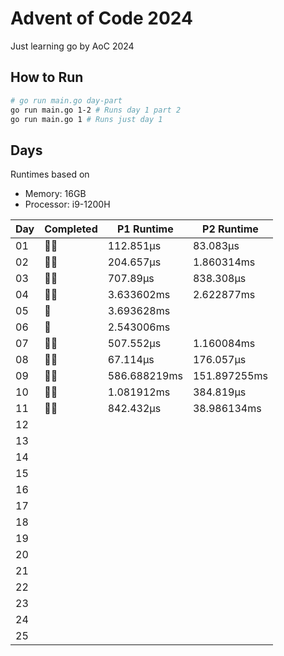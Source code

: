 # Advent of Code 2024

Just learning go by AoC 2024

## How to Run
```bash
# go run main.go day-part
go run main.go 1-2 # Runs day 1 part 2
go run main.go 1 # Runs just day 1
```

## Days

Runtimes based on 
- Memory: 16GB
- Processor: i9-1200H

| Day | Completed | P1 Runtime   | P2 Runtime   |
|-----|-----------|--------------|--------------|
| 01  |  🌟🌟     | 112.851µs    | 83.083µs     |
| 02  |  🌟🌟     | 204.657µs    | 1.860314ms   |
| 03  |  🌟🌟     | 707.89µs     | 838.308µs    |
| 04  |  🌟🌟     | 3.633602ms   | 2.622877ms   |
| 05  |  🌟       | 3.693628ms   |              |
| 06  |  🌟       | 2.543006ms   |              |
| 07  |  🌟🌟     | 507.552µs    | 1.160084ms   |
| 08  |  🌟🌟     | 67.114µs     | 176.057µs    |
| 09  |  🌟🌟     | 586.688219ms | 151.897255ms |
| 10  |  🌟🌟     | 1.081912ms   | 384.819µs    |
| 11  |  🌟🌟     | 842.432µs    | 38.986134ms  |
| 12  |           |              |              |
| 13  |           |              |              |
| 14  |           |              |              |
| 15  |           |              |              |
| 16  |           |              |              |
| 17  |           |              |              |
| 18  |           |              |              |
| 19  |           |              |              |
| 20  |           |              |              |
| 21  |           |              |              |
| 22  |           |              |              |
| 23  |           |              |              |
| 24  |           |              |              |
| 25  |           |              |              |

